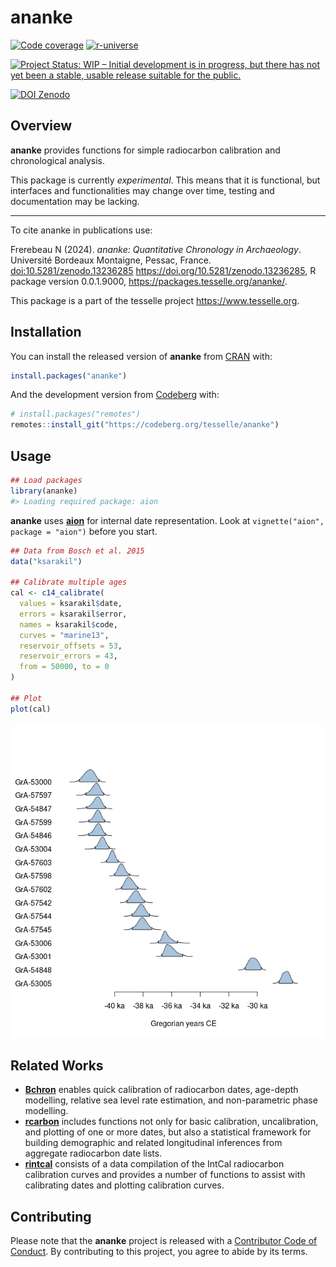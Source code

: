 
<!-- README.md is generated from README.Rmd. Please edit that file -->

# ananke

<!-- badges: start -->

[![Code
coverage](https://packages.tesselle.org/ananke/coverage/badge.svg)](https://packages.tesselle.org/ananke/coverage/)
<a href="https://tesselle.r-universe.dev/ananke"
class="pkgdown-devel"><img
src="https://tesselle.r-universe.dev/badges/ananke"
alt="r-universe" /></a>

[![Project Status: WIP – Initial development is in progress, but there
has not yet been a stable, usable release suitable for the
public.](https://www.repostatus.org/badges/latest/wip.svg)](https://www.repostatus.org/#wip)

[![DOI
Zenodo](https://zenodo.org/badge/DOI/10.5281/zenodo.13236285.svg)](https://doi.org/10.5281/zenodo.13236285)
<!-- badges: end -->

## Overview

**ananke** provides functions for simple radiocarbon calibration and
chronological analysis.

This package is currently *experimental*. This means that it is
functional, but interfaces and functionalities may change over time,
testing and documentation may be lacking.

------------------------------------------------------------------------

To cite ananke in publications use:

Frerebeau N (2024). *ananke: Quantitative Chronology in Archaeology*.
Université Bordeaux Montaigne, Pessac, France.
<doi:10.5281/zenodo.13236285> <https://doi.org/10.5281/zenodo.13236285>,
R package version 0.0.1.9000, <https://packages.tesselle.org/ananke/>.

This package is a part of the tesselle project
<https://www.tesselle.org>.

## Installation

You can install the released version of **ananke** from
[CRAN](https://CRAN.R-project.org) with:

``` r
install.packages("ananke")
```

And the development version from [Codeberg](https://codeberg.org/) with:

``` r
# install.packages("remotes")
remotes::install_git("https://codeberg.org/tesselle/ananke")
```

## Usage

``` r
## Load packages
library(ananke)
#> Loading required package: aion
```

**ananke** uses [**aion**](https://packages.tesselle.org/aion/) for
internal date representation. Look at
`vignette("aion", package = "aion")` before you start.

``` r
## Data from Bosch et al. 2015
data("ksarakil")

## Calibrate multiple ages
cal <- c14_calibrate(
  values = ksarakil$date,
  errors = ksarakil$error,
  names = ksarakil$code,
  curves = "marine13",
  reservoir_offsets = 53,
  reservoir_errors = 43,
  from = 50000, to = 0
)

## Plot
plot(cal)
```

![](man/figures/README-calibration-1.png)<!-- -->

## Related Works

- [**Bchron**](https://github.com/andrewcparnell/Bchron) enables quick
  calibration of radiocarbon dates, age-depth modelling, relative sea
  level rate estimation, and non-parametric phase modelling.
- [**rcarbon**](https://github.com/ahb108/rcarbon) includes functions
  not only for basic calibration, uncalibration, and plotting of one or
  more dates, but also a statistical framework for building demographic
  and related longitudinal inferences from aggregate radiocarbon date
  lists.
- [**rintcal**](https://github.com/Maarten14C/rintcal) consists of a
  data compilation of the IntCal radiocarbon calibration curves and
  provides a number of functions to assist with calibrating dates and
  plotting calibration curves.

## Contributing

Please note that the **ananke** project is released with a [Contributor
Code of Conduct](https://www.tesselle.org/conduct.html). By contributing
to this project, you agree to abide by its terms.
